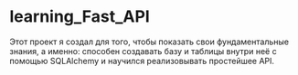 ﻿# learning_Fast_API
Этот проект я создал для того, чтобы показать свои фундаментальные знания, а именно: способен создавать базу и таблицы внутри неё с помощью SQLAlchemy и научился реализовывать простейшее API. 
